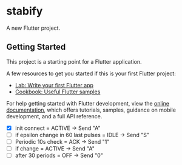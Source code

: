 # stabify

A new Flutter project.

## Getting Started

This project is a starting point for a Flutter application.

A few resources to get you started if this is your first Flutter project:

- [Lab: Write your first Flutter app](https://docs.flutter.dev/get-started/codelab)
- [Cookbook: Useful Flutter samples](https://docs.flutter.dev/cookbook)

For help getting started with Flutter development, view the
[online documentation](https://docs.flutter.dev/), which offers tutorials,
samples, guidance on mobile development, and a full API reference.

- [x] init connect = ACTIVE -> Send "A"
- [ ] if epsilon change in 60 last pulses = IDLE -> Send "S"
- [ ] Periodic 10s check = ACK -> Send "1"
- [ ] if change = ACTIVE -> Send "A"
- [ ] after 30 periods = OFF -> Send "0"
